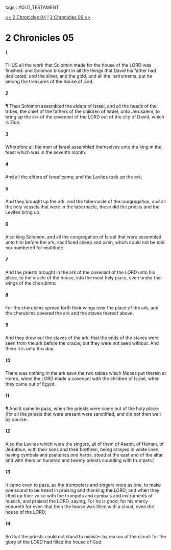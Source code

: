 tags:: #OLD_TESTAMENT

[<< 2 Chronicles 04](OLD_TESTAMENT/14_2_Chronicles/2_Chronicles_04.md) | [2 Chronicles 06 >>](OLD_TESTAMENT/14_2_Chronicles/2_Chronicles_06.md)

# 2 Chronicles 05

##### 1

THUS all the work that Solomon made for the house of the LORD was finished: and Solomon brought in all the things that David his father had dedicated; and the silver, and the gold, and all the instruments, put he among the treasures of the house of God.

##### 2

¶ Then Solomon assembled the elders of Israel, and all the heads of the tribes, the chief of the fathers of the children of Israel, unto Jerusalem, to bring up the ark of the covenant of the LORD out of the city of David, which is Zion.

##### 3

Wherefore all the men of Israel assembled themselves unto the king in the feast which was in the seventh month.

##### 4

And all the elders of Israel came; and the Levites took up the ark.

##### 5

And they brought up the ark, and the tabernacle of the congregation, and all the holy vessels that were in the tabernacle, these did the priests and the Levites bring up.

##### 6

Also king Solomon, and all the congregation of Israel that were assembled unto him before the ark, sacrificed sheep and oxen, which could not be told nor numbered for multitude.

##### 7

And the priests brought in the ark of the covenant of the LORD unto his place, to the oracle of the house, into the most holy place, even under the wings of the cherubims:

##### 8

For the cherubims spread forth their wings over the place of the ark, and the cherubims covered the ark and the staves thereof above.

##### 9

And they drew out the staves of the ark, that the ends of the staves were seen from the ark before the oracle; but they were not seen without. And there it is unto this day.

##### 10

There was nothing in the ark save the two tables which Moses put therein at Horeb, when the LORD made a covenant with the children of Israel, when they came out of Egypt.

##### 11

¶ And it came to pass, when the priests were come out of the holy place: (for all the priests that were present were sanctified, and did not then wait by course:

##### 12

Also the Levites which were the singers, all of them of Asaph, of Heman, of Jeduthun, with their sons and their brethren, being arrayed in white linen, having cymbals and psalteries and harps, stood at the east end of the altar, and with them an hundred and twenty priests sounding with trumpets:)

##### 13

It came even to pass, as the trumpeters and singers were as one, to make one sound to be heard in praising and thanking the LORD; and when they lifted up their voice with the trumpets and cymbals and instruments of musick, and praised the LORD, saying, For he is good; for his mercy endureth for ever: that then the house was filled with a cloud, even the house of the LORD;

##### 14

So that the priests could not stand to minister by reason of the cloud: for the glory of the LORD had filled the house of God.
